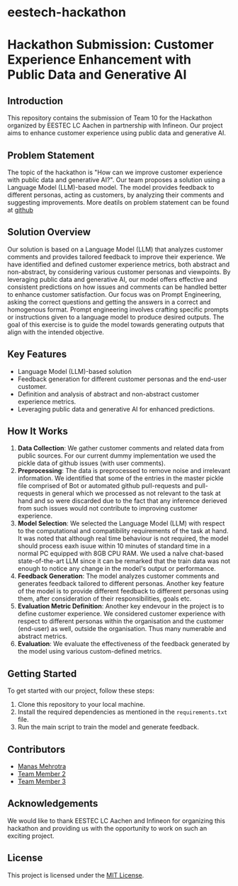 # eestech-hackathon
# Hackathon Submission: Customer Experience Enhancement with Public Data and Generative AI

## Introduction
This repository contains the submission of Team 10 for the Hackathon organized by EESTEC LC Aachen in partnership with Infineon. Our project aims to enhance customer experience using public data and generative AI.

## Problem Statement
The topic of the hackathon is "How can we improve customer experience with public data and generative AI?". Our team proposes a solution using a Language Model (LLM)-based model. The model provides feedback to different personas, acting as customers, by analyzing their comments and suggesting improvements. More deatils on problem statement can be found at [github](https://github.com/Infineon/hackathon)

## Solution Overview
Our solution is based on a Language Model (LLM) that analyzes customer comments and provides tailored feedback to improve their experience. We have identified and defined customer experience metrics, both abstract and non-abstract, by considering various customer personas and viewpoints. By leveraging public data and generative AI, our model offers effective and consistent predictions on how issues and comments can be handled better to enhance customer satisfaction. Our focus was on Prompt Engineering, asking the correct questions and getting the answers in a correct and homogenous format. Prompt engineering involves crafting specific prompts or instructions given to a language model to produce desired outputs.  The goal of this exercise is to guide the model towards generating outputs that align with the intended objective.

## Key Features
- Language Model (LLM)-based solution
- Feedback generation for different customer personas and the end-user customer.
- Definition and analysis of abstract and non-abstract customer experience metrics.
- Leveraging public data and generative AI for enhanced predictions.

## How It Works
1. **Data Collection**: We gather customer comments and related data from public sources. For our current dummy implementation we used the pickle data of github issues (with user comments). 
2. **Preprocessing**: The data is preprocessed to remove noise and irrelevant information. We identified that some of the entries in the master pickle file comprised of Bot or automated github pull-requests and pull-requests in general which we processed as not relevant to the task at hand and so were discarded due to the fact that any inference derieved from such issues would not contribute to improving customer experience.
3. **Model Selection**: We selected the Language Model (LLM) with respect to the computational and compatibility requirements of the task at hand. It was noted that although real time behaviour is not required, the model should process eaxh isuue within 10 minutes of standard time in a normal PC equipped with 8GB CPU RAM. We used a naÏve chat-based state-of-the-art LLM since it can be remarked that the train data was not enough to notice any change in the model's output or performance.  
4. **Feedback Generation**: The model analyzes customer comments and generates feedback tailored to different personas. Another key feature of the model is to provide different feedback to different personas using them, after consideration of their responsibilities, goals etc.
5. **Evaluation Metric Definition**: Another key endevour in the project is to define customer experience. We considered customer experience with respect to different personas within the organisation and the customer (end-user) as well, outside the organisation. Thus many numerable and abstract metrics.
6. **Evaluation**: We evaluate the effectiveness of the feedback generated by the model using various custom-defined metrics.

## Getting Started
To get started with our project, follow these steps:
1. Clone this repository to your local machine.
2. Install the required dependencies as mentioned in the `requirements.txt` file.
3. Run the main script to train the model and generate feedback.

## Contributors
- [Manas Mehrotra](https://github.com/mechgguy)
- [Team Member 2](https://github.com/teammember2)
- [Team Member 3](https://github.com/teammember3)

## Acknowledgements
We would like to thank EESTEC LC Aachen and Infineon for organizing this hackathon and providing us with the opportunity to work on such an exciting project.

## License
This project is licensed under the [MIT License](https://www.mit.edu/~amini/LICENSE.md).
